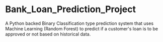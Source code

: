# Bank_Loan_Prediction_Project
A Python backed Binary Classification type prediction system that uses Machine Learning (Random Forest) to predict if a customer's loan is to be approved or not based on historical data.
